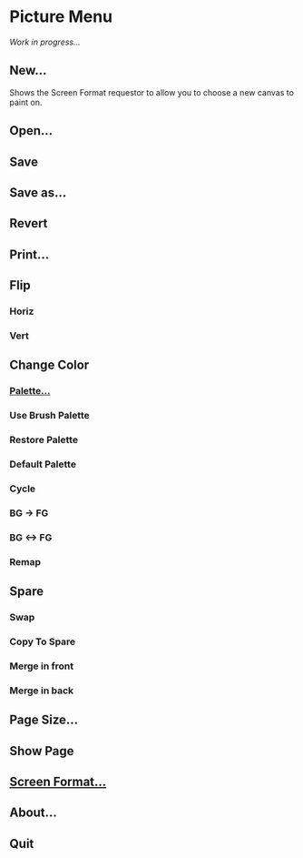 # Picture Menu

_Work in progress..._

## New...

Shows the Screen Format requestor to allow you to choose a new canvas
to paint on.

## Open...
## Save
## Save as...
## Revert
## Print...
## Flip
### Horiz
### Vert
## Change Color
### [Palette…](palette.md)
### Use Brush Palette
### Restore Palette
### Default Palette
### Cycle
### BG -> FG
### BG <-> FG
### Remap
## Spare
### Swap
### Copy To Spare
### Merge in front
### Merge in back
## Page Size...
## Show Page
## [Screen Format...](screenformat.md)
## About...
## Quit


